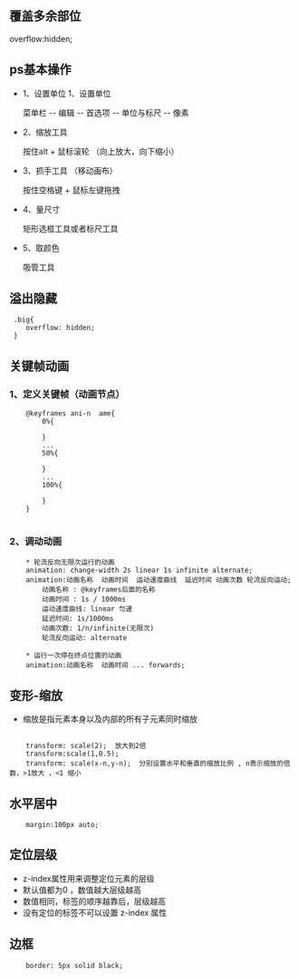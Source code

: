 ## 覆盖多余部位
overflow:hidden;

## ps基本操作
- 1、设置单位
1、设置单位

    菜单栏 -- 编辑 -- 首选项 -- 单位与标尺  -- 像素

- 2、缩放工具

    按住alt + 鼠标滚轮 （向上放大，向下缩小）

- 3、抓手工具 （移动画布）
    
    按住空格键 + 鼠标左键拖拽

- 4、量尺寸

    矩形选框工具或者标尺工具

- 5、取颜色

    吸管工具


## 溢出隐藏

```
 .big{
    overflow: hidden;
 }  
```


## 关键帧动画

### 1、定义关键帧（动画节点）

```
    @keyframes ani-n  ame{
        0%{

        }
        ...
        50%{

        }
        ...
        100%{

        }
    }


```

### 2、调动动画
```
    * 轮流反向无限次运行的动画
    animation: change-width 2s linear 1s infinite alternate;
    animation:动画名称  动画时间  运动速度曲线  延迟时间 动画次数 轮流反向运动;
        动画名称 : @keyframes后面的名称
        动画时间 : 1s / 1000ms
        运动速度曲线: linear 匀速
        延迟时间: 1s/1000ms
        动画次数: 1/n/infinite(无限次)
        轮流反向运动: alternate

    * 运行一次停在终点位置的动画
    animation:动画名称  动画时间 ... forwards;

```

## 变形-缩放
- 缩放是指元素本身以及内部的所有子元素同时缩放
```

    transform: scale(2);  放大到2倍
    transform:scale(1,0.5);
    transform: scale(x-n,y-n);  分别设置水平和垂直的缩放比例 , n表示缩放的倍数，>1放大 ，<1 缩小

```

## 水平居中
```
    margin:100px auto;

```

## 定位层级

- z-index属性用来调整定位元素的层级
- 默认值都为0 ，数值越大层级越高
- 数值相同，标签的顺序越靠后，层级越高
- 没有定位的标签不可以设置 z-index 属性


## 边框

```
    border: 5px solid black;
